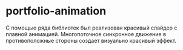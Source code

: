 # portfolio-animation

С помощью ряда библиотек был реализован красивый слайдер с плавной анимацией. 
Многопоточное синхронное движение в противоположные стороны создает визуально красивый эффект.
